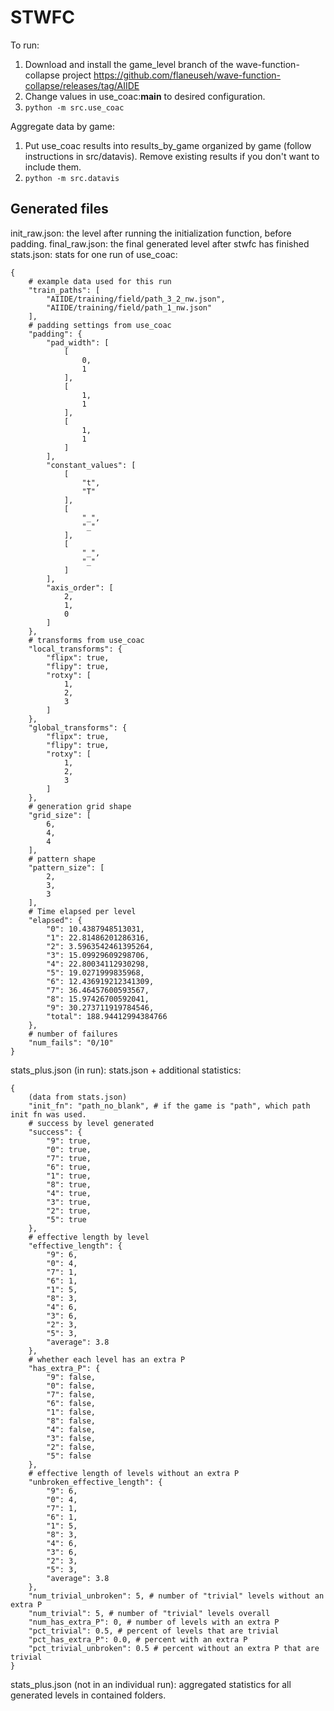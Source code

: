 # STWFC

To run:
1. Download and install the game_level branch of the wave-function-collapse project https://github.com/flaneuseh/wave-function-collapse/releases/tag/AIIDE
2. Change values in use_coac:__main__ to desired configuration.
3. ```python -m src.use_coac```

Aggregate data by game:
1. Put use_coac results into results_by_game organized by game (follow instructions in src/datavis). Remove existing results if you don't want to include them.
2. ```python -m src.datavis```

## Generated files

init_raw.json: the level after running the initialization function, before padding.
final_raw.json: the final generated level after stwfc has finished
stats.json: stats for one run of use_coac:
```
{
    # example data used for this run
    "train_paths": [
        "AIIDE/training/field/path_3_2_nw.json",
        "AIIDE/training/field/path_1_nw.json"
    ],
    # padding settings from use_coac
    "padding": {
        "pad_width": [
            [
                0,
                1
            ],
            [
                1,
                1
            ],
            [
                1,
                1
            ]
        ],
        "constant_values": [
            [
                "t",
                "T"
            ],
            [
                "_",
                "_"
            ],
            [
                "_",
                "_"
            ]
        ],
        "axis_order": [
            2,
            1,
            0
        ]
    },
    # transforms from use_coac
    "local_transforms": {
        "flipx": true,
        "flipy": true,
        "rotxy": [
            1,
            2,
            3
        ]
    },
    "global_transforms": {
        "flipx": true,
        "flipy": true,
        "rotxy": [
            1,
            2,
            3
        ]
    },
    # generation grid shape
    "grid_size": [
        6,
        4,
        4
    ],
    # pattern shape
    "pattern_size": [
        2,
        3,
        3
    ],
    # Time elapsed per level
    "elapsed": {
        "0": 10.4387948513031,
        "1": 22.81486201286316,
        "2": 3.5963542461395264,
        "3": 15.09929609298706,
        "4": 22.80034112930298,
        "5": 19.0271999835968,
        "6": 12.436919212341309,
        "7": 36.46457600593567,
        "8": 15.97426700592041,
        "9": 30.273711919784546,
        "total": 188.94412994384766
    },
    # number of failures
    "num_fails": "0/10"
}
```
stats_plus.json (in run): stats.json + additional statistics: 
```
{
    (data from stats.json)
    "init_fn": "path_no_blank", # if the game is "path", which path init fn was used.
    # success by level generated
    "success": { 
        "9": true,
        "0": true,
        "7": true,
        "6": true,
        "1": true,
        "8": true,
        "4": true,
        "3": true,
        "2": true,
        "5": true
    },
    # effective length by level
    "effective_length": {
        "9": 6,
        "0": 4,
        "7": 1,
        "6": 1,
        "1": 5,
        "8": 3,
        "4": 6,
        "3": 6,
        "2": 3,
        "5": 3,
        "average": 3.8
    },
    # whether each level has an extra P
    "has_extra_P": {
        "9": false,
        "0": false,
        "7": false,
        "6": false,
        "1": false,
        "8": false,
        "4": false,
        "3": false,
        "2": false,
        "5": false
    },
    # effective length of levels without an extra P
    "unbroken_effective_length": {
        "9": 6,
        "0": 4,
        "7": 1,
        "6": 1,
        "1": 5,
        "8": 3,
        "4": 6,
        "3": 6,
        "2": 3,
        "5": 3,
        "average": 3.8
    },
    "num_trivial_unbroken": 5, # number of "trivial" levels without an extra P
    "num_trivial": 5, # number of "trivial" levels overall
    "num_has_extra_P": 0, # number of levels with an extra P
    "pct_trivial": 0.5, # percent of levels that are trivial
    "pct_has_extra_P": 0.0, # percent with an extra P
    "pct_trivial_unbroken": 0.5 # percent without an extra P that are trivial
}
```
stats_plus.json (not in an individual run): aggregated statistics for all generated levels in contained folders.